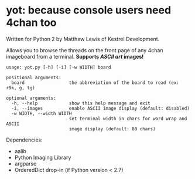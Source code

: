 yot: because console users need 4chan too
=========================================

Written for Python 2 by Matthew Lewis of Kestrel Development.

Allows you to browse the threads on the front page of any 4chan imageboard from a terminal. **Supports *ASCII art* images!**

	usage: yot.py [-h] [-i] [-w WIDTH] board

	positional arguments:
	  board                 the abbreviation of the board to read (ex: r9k, g, tg)

	optional arguments:
	  -h, --help            show this help message and exit
	  -i, --images          enable ASCII image display (default: disabled)
	  -w WIDTH, --width WIDTH
	                        set terminal width in chars for word wrap and ASCII
	                        image display (default: 80 chars)

Dependencies:
 * aalib
 * Python Imaging Library
 * argparse
 * OrderedDict drop-in (if Python version < 2.7)